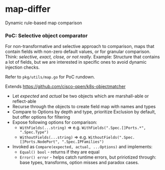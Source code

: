 # map-differ
Dynamic rule-based map comparison

### PoC: Selective object comparator
For non-transformative and selective approach to comparison, maps that contain fields with non-zero default values,
or for granular comparison.
Think: _selective, exact, close, or not really_.
Example: Structure that contains a lot of fields, but we are interested in specific ones to avoid dynamic injection checks.

Refer to `pkg/utils/map.go` for PoC rundown.

Extends https://github.com/cisco-open/k8s-objectmatcher

- Let _expected_ and _actual_ be two objects which are marshall-able or reflect-able
- Recurse through the objects to create field map with names and types
- Compare to Options by depth and type, prioritize Exclusion by default, but offer options for filtering
- Expose following options for comparison:
    - `WithFields(...string)` => e.g. `WithFields(".Spec.[]Ports.*", ".Spec.Type")`
    - `WithoutFields(...string)` => e.g. `WithoutFields(".Spec.[]Ports.NodePort", ".Spec.IPFamilies")`
- Invoked as `Compare(expected, actual, ...Options)` and implements:
    - `Equal() bool` - returns if they are equal
    - `Error() error` - helps catch runtime errors, but pririotized through: base types, transforms, option misses and paradox cases.
